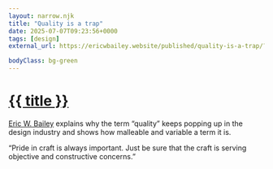 ```yaml
---
layout: narrow.njk
title: "Quality is a trap"
date: 2025-07-07T09:23:56+0000
tags: [design]
external_url: https://ericwbailey.website/published/quality-is-a-trap/?ref=daniel.pizza

bodyClass: bg-green
---
```


<h1><a href="{{ external_url }}">{{ title }}</a></h1>

<a href="https://ericwbailey.website/?ref=daniel.pizza" title="Eric W. Bailey" rel="external">Eric W. Bailey</a> explains why the term “quality” keeps popping up in the design industry and shows how malleable and variable a term it is.

“Pride in craft is always important. Just be sure that the craft is serving objective and constructive concerns.”